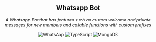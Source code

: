 <br/>
<br/>
<br/>

<div align="center">
  <h2 align="center"> <strong>Whatsapp Bot</strong> </h2>
  <p align="center"> <em>A Whatsapp Bot that has features such as custom welcome and private messages for new members and callable functions with custom prefixes</em> </p>

  ![WhatsApp](https://img.shields.io/badge/WhatsApp-25D366?style=for-the-badge&logo=whatsapp&logoColor=white)
  ![TypeScript](https://img.shields.io/badge/typescript-%23007ACC.svg?style=for-the-badge&logo=typescript&logoColor=white)
  ![MongoDB](https://img.shields.io/badge/MongoDB-%234ea94b.svg?style=for-the-badge&logo=mongodb&logoColor=white)
</div>
